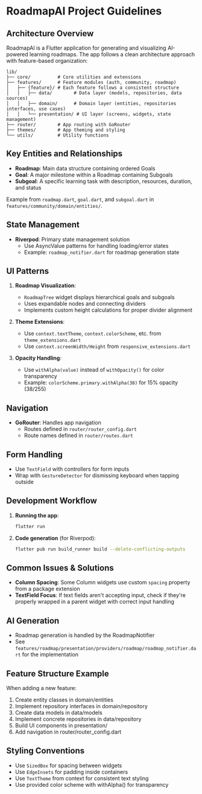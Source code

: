 # RoadmapAI Project Guidelines

## Architecture Overview

RoadmapAI is a Flutter application for generating and visualizing AI-powered learning roadmaps. The app follows a clean architecture approach with feature-based organization:

```
lib/
├── core/          # Core utilities and extensions
├── features/      # Feature modules (auth, community, roadmap)
│   ├── {feature}/ # Each feature follows a consistent structure
│   │   ├── data/        # Data layer (models, repositories, data sources)
│   │   ├── domain/      # Domain layer (entities, repositories interfaces, use cases)
│   │   └── presentation/ # UI layer (screens, widgets, state management)
├── router/        # App routing with GoRouter
├── themes/        # App theming and styling
└── utils/         # Utility functions
```

## Key Entities and Relationships

- **Roadmap**: Main data structure containing ordered Goals
- **Goal**: A major milestone within a Roadmap containing Subgoals
- **Subgoal**: A specific learning task with description, resources, duration, and status

Example from `roadmap.dart`, `goal.dart`, and `subgoal.dart` in `features/community/domain/entities/`.

## State Management

- **Riverpod**: Primary state management solution
  - Use AsyncValue patterns for handling loading/error states
  - Example: `roadmap_notifier.dart` for roadmap generation state

## UI Patterns

1. **Roadmap Visualization**:
   - `RoadmapTree` widget displays hierarchical goals and subgoals
   - Uses expandable nodes and connecting dividers
   - Implements custom height calculations for proper divider alignment

2. **Theme Extensions**:
   - Use `context.textTheme`, `context.colorScheme`, etc. from `theme_extensions.dart`
   - Use `context.screenWidth/Height` from `responsive_extensions.dart`

3. **Opacity Handling**:
   - Use `withAlpha(value)` instead of `withOpacity()` for color transparency
   - Example: `colorScheme.primary.withAlpha(38)` for 15% opacity (38/255)

## Navigation

- **GoRouter**: Handles app navigation
  - Routes defined in `router/router_config.dart`
  - Route names defined in `router/routes.dart`

## Form Handling

- Use `TextField` with controllers for form inputs
- Wrap with `GestureDetector` for dismissing keyboard when tapping outside

## Development Workflow

1. **Running the app**:
   ```bash
   flutter run
   ```

2. **Code generation** (for Riverpod):
   ```bash
   flutter pub run build_runner build --delete-conflicting-outputs
   ```

## Common Issues & Solutions

- **Column Spacing**: Some Column widgets use custom `spacing` property from a package extension
- **TextField Focus**: If text fields aren't accepting input, check if they're properly wrapped in a parent widget with correct input handling

## AI Generation

- Roadmap generation is handled by the RoadmapNotifier
- See `features/roadmap/presentation/providers/roadmap/roadmap_notifier.dart` for the implementation

## Feature Structure Example

When adding a new feature:
1. Create entity classes in domain/entities
2. Implement repository interfaces in domain/repository
3. Create data models in data/models
4. Implement concrete repositories in data/repository
5. Build UI components in presentation/
6. Add navigation in router/router_config.dart

## Styling Conventions

- Use `SizedBox` for spacing between widgets
- Use `EdgeInsets` for padding inside containers
- Use `TextTheme` from context for consistent text styling
- Use provided color scheme with withAlpha() for transparency